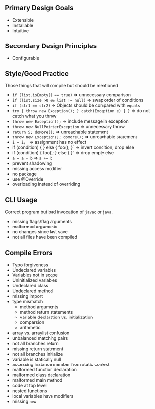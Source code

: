 Primary Design Goals
---
* Extensible
* Installable
* Intuitive

Secondary Design Principles
---
* Configurable


Style/Good Practice
---
Those things that will compile but should be mentioned
* `if (list.isEmpty() == true)` => unnecessary comparison
* `if (list.size >0 && list != null)` => swap order of conditions
* `if (str1 == str2)` => Objects should be compared with `equals`
* `try { throw new Exception(); } catch(Exception e) { }` => do not catch what you throw
* `throw new Exception();` => include message in exception
* `throw new NullPointerException` => unnecessary throw
* `return 5; doMore();` => unreachable statement
* `throw new Exception(); doMore();` => unreachable statement
* `i = i; ` => assignment has no effect
* if (condition) { } else { foo(); }` => invert condition, drop else
* if (condition) { foo(); } else { }` => drop empty else
* `a = a + b` => `a += b`
* prevent shadowing
* missing access modifier
* no package
* use @Override
* overloading instead of overriding

CLI Usage
---
Correct program but bad invocation of `javac` or `java`.
* missing flags/flag arguments
* malformed arguments
* no changes since last save
* not all files have been compiled

Compile Errors
---
* Typo forgiveness
* Undeclared variables
* Variables not in scope
* Uninitialized variables
* Undeclared class
* Undeclared method
* missing import
* type mismatch
  * method arguments
  * method return statements
  * variable declaration vs. initialization
  * comparsion
  * arithmetic
* array vs. arraylist confusion
* unbalanced matching pairs
* not all branches return
* missing return statement
* not all branches initialize
* variable is statically null
* accessing instance member from static context
* malformed function declaration
* malformed class declaration
* malformed main method
* code at top level
* nested functions
* local variables have modifiers
* missing `new`
